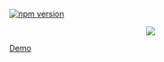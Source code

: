 [![npm version](https://badge.fury.io/js/csr-generator.svg)](https://badge.fury.io/js/csr-generator)

<p align="center">
<a target="_blank" href="https://github.com/ml1nk/csr-generator"><img src="https://rawgit.com/ml1nk/csr-generator/master/build/icons/256x256.png"/></a>
</p>

<a target="_blank" href="https://rawgit.com/ml1nk/csr-generator/master/app/www/index.html">Demo</a>
